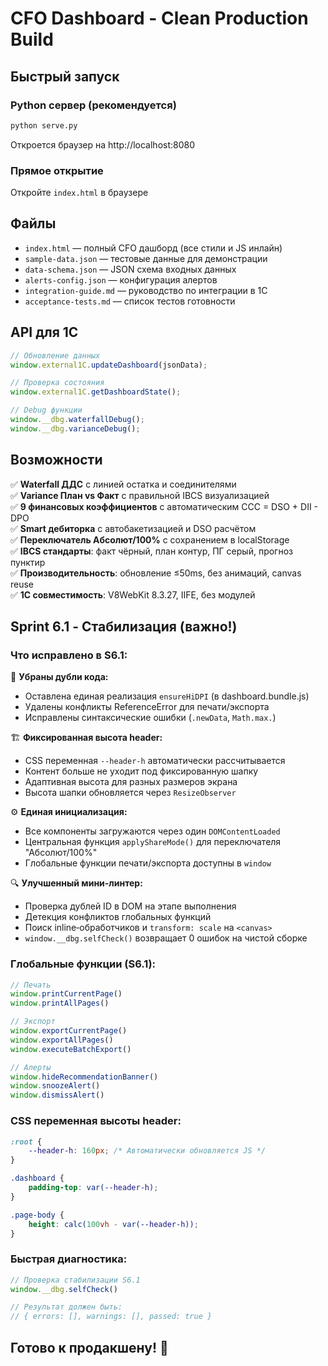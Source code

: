 # CFO Dashboard - Clean Production Build

## Быстрый запуск

### Python сервер (рекомендуется)
```bash
python serve.py
```
Откроется браузер на http://localhost:8080

### Прямое открытие
Откройте `index.html` в браузере

## Файлы

- `index.html` — полный CFO дашборд (все стили и JS инлайн)
- `sample-data.json` — тестовые данные для демонстрации
- `data-schema.json` — JSON схема входных данных
- `alerts-config.json` — конфигурация алертов
- `integration-guide.md` — руководство по интеграции в 1С
- `acceptance-tests.md` — список тестов готовности

## API для 1С

```javascript
// Обновление данных
window.external1C.updateDashboard(jsonData);

// Проверка состояния
window.external1C.getDashboardState();

// Debug функции
window.__dbg.waterfallDebug();
window.__dbg.varianceDebug();
```

## Возможности

✅ **Waterfall ДДС** с линией остатка и соединителями  
✅ **Variance План vs Факт** с правильной IBCS визуализацией  
✅ **9 финансовых коэффициентов** с автоматическим CCC = DSO + DII - DPO  
✅ **Smart дебиторка** с автобакетизацией и DSO расчётом  
✅ **Переключатель Абсолют/100%** с сохранением в localStorage  
✅ **IBCS стандарты**: факт чёрный, план контур, ПГ серый, прогноз пунктир  
✅ **Производительность**: обновление ≤50ms, без анимаций, canvas reuse  
✅ **1С совместимость**: V8WebKit 8.3.27, IIFE, без модулей  

## Sprint 6.1 - Стабилизация (важно!)

### Что исправлено в S6.1:

🔧 **Убраны дубли кода:**
- Оставлена единая реализация `ensureHiDPI` (в dashboard.bundle.js)
- Удалены конфликты ReferenceError для печати/экспорта
- Исправлены синтаксические ошибки (`.newData`, `Math.max.`)

🏗️ **Фиксированная высота header:**
- CSS переменная `--header-h` автоматически рассчитывается
- Контент больше не уходит под фиксированную шапку
- Адаптивная высота для разных размеров экрана
- Высота шапки обновляется через `ResizeObserver`

⚙️ **Единая инициализация:**
- Все компоненты загружаются через один `DOMContentLoaded`
- Центральная функция `applyShareMode()` для переключателя "Абсолют/100%"
- Глобальные функции печати/экспорта доступны в `window`

🔍 **Улучшенный мини-линтер:**
- Проверка дублей ID в DOM на этапе выполнения
- Детекция конфликтов глобальных функций
- Поиск inline‑обработчиков и `transform: scale` на `<canvas>`
- `window.__dbg.selfCheck()` возвращает 0 ошибок на чистой сборке

### Глобальные функции (S6.1):

```javascript
// Печать
window.printCurrentPage()
window.printAllPages()

// Экспорт
window.exportCurrentPage()
window.exportAllPages()
window.executeBatchExport()

// Алерты
window.hideRecommendationBanner()
window.snoozeAlert()
window.dismissAlert()
```

### CSS переменная высоты header:

```css
:root {
    --header-h: 160px; /* Автоматически обновляется JS */
}

.dashboard {
    padding-top: var(--header-h);
}

.page-body {
    height: calc(100vh - var(--header-h));
}
```

### Быстрая диагностика:

```javascript
// Проверка стабилизации S6.1
window.__dbg.selfCheck()

// Результат должен быть:
// { errors: [], warnings: [], passed: true }
```

## Готово к продакшену! 🚀